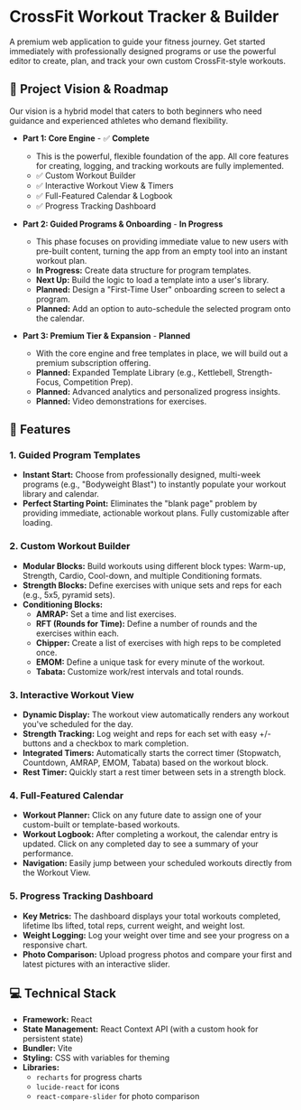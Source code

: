 # CrossFit Workout Tracker & Builder

A premium web application to guide your fitness journey. Get started immediately with professionally designed programs or use the powerful editor to create, plan, and track your own custom CrossFit-style workouts.

## 🎯 Project Vision & Roadmap

Our vision is a hybrid model that caters to both beginners who need guidance and experienced athletes who demand flexibility.

*   **Part 1: Core Engine** - ✅ **Complete**
    *   This is the powerful, flexible foundation of the app. All core features for creating, logging, and tracking workouts are fully implemented.
    *   ✅ Custom Workout Builder
    *   ✅ Interactive Workout View & Timers
    *   ✅ Full-Featured Calendar & Logbook
    *   ✅ Progress Tracking Dashboard

*   **Part 2: Guided Programs & Onboarding** - **In Progress**
    *   This phase focuses on providing immediate value to new users with pre-built content, turning the app from an empty tool into an instant workout plan.
    *   **In Progress:** Create data structure for program templates.
    *   **Next Up:** Build the logic to load a template into a user's library.
    *   **Planned:** Design a "First-Time User" onboarding screen to select a program.
    *   **Planned:** Add an option to auto-schedule the selected program onto the calendar.

*   **Part 3: Premium Tier & Expansion** - **Planned**
    *   With the core engine and free templates in place, we will build out a premium subscription offering.
    *   **Planned:** Expanded Template Library (e.g., Kettlebell, Strength-Focus, Competition Prep).
    *   **Planned:** Advanced analytics and personalized progress insights.
    *   **Planned:** Video demonstrations for exercises.

## 🚀 Features

### 1. Guided Program Templates
- **Instant Start:** Choose from professionally designed, multi-week programs (e.g., "Bodyweight Blast") to instantly populate your workout library and calendar.
- **Perfect Starting Point:** Eliminates the "blank page" problem by providing immediate, actionable workout plans. Fully customizable after loading.

### 2. Custom Workout Builder
- **Modular Blocks:** Build workouts using different block types: Warm-up, Strength, Cardio, Cool-down, and multiple Conditioning formats.
- **Strength Blocks:** Define exercises with unique sets and reps for each (e.g., 5x5, pyramid sets).
- **Conditioning Blocks:**
  - **AMRAP:** Set a time and list exercises.
  - **RFT (Rounds for Time):** Define a number of rounds and the exercises within each.
  - **Chipper:** Create a list of exercises with high reps to be completed once.
  - **EMOM:** Define a unique task for every minute of the workout.
  - **Tabata:** Customize work/rest intervals and total rounds.

### 3. Interactive Workout View
- **Dynamic Display:** The workout view automatically renders any workout you've scheduled for the day.
- **Strength Tracking:** Log weight and reps for each set with easy +/- buttons and a checkbox to mark completion.
- **Integrated Timers:** Automatically starts the correct timer (Stopwatch, Countdown, AMRAP, EMOM, Tabata) based on the workout block.
- **Rest Timer:** Quickly start a rest timer between sets in a strength block.

### 4. Full-Featured Calendar
- **Workout Planner:** Click on any future date to assign one of your custom-built or template-based workouts.
- **Workout Logbook:** After completing a workout, the calendar entry is updated. Click on any completed day to see a summary of your performance.
- **Navigation:** Easily jump between your scheduled workouts directly from the Workout View.

### 5. Progress Tracking Dashboard
- **Key Metrics:** The dashboard displays your total workouts completed, lifetime lbs lifted, total reps, current weight, and weight lost.
- **Weight Logging:** Log your weight over time and see your progress on a responsive chart.
- **Photo Comparison:** Upload progress photos and compare your first and latest pictures with an interactive slider.

## 💻 Technical Stack
- **Framework:** React
- **State Management:** React Context API (with a custom hook for persistent state)
- **Bundler:** Vite
- **Styling:** CSS with variables for theming
- **Libraries:**
  - `recharts` for progress charts
  - `lucide-react` for icons
  - `react-compare-slider` for photo comparison